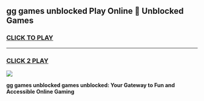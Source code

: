 
## gg games unblocked Play Online 👋 Unblocked Games
<h3>
<a href="https://premium.freeplayer.one?title=gg_games_unblocked&ref=19F">CLICK TO PLAY</a></h3>
<hr>

<h3>
<a href="https://premium.freeplayer.one?title=gg_games_unblocked&ref=19F">CLICK 2 PLAY</a>
  
</h3>

<a href="https://premium.freeplayer.one?title=gg_games_unblocked&ref=19F"><img src="https://clearcache.store/games.png"></a>


**gg games unblocked games unblocked: Your Gateway to Fun and Accessible Online Gaming**
